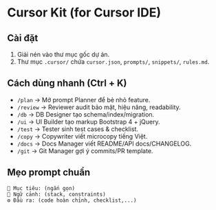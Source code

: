# Cursor Kit (for Cursor IDE)

## Cài đặt
1. Giải nén vào thư mục gốc dự án.
2. Thư mục `.cursor/` chứa `cursor.json`, `prompts/`, `snippets/`, `rules.md`.

## Cách dùng nhanh (Ctrl + K)
- `/plan`  → Mở prompt Planner để bẻ nhỏ feature.
- `/review` → Reviewer audit bảo mật, hiệu năng, readability.
- `/db`    → DB Designer tạo schema/index/migration.
- `/ui`    → UI Builder tạo markup Bootstrap 4 + jQuery.
- `/test`  → Tester sinh test cases & checklist.
- `/copy`  → Copywriter viết microcopy tiếng Việt.
- `/docs`  → Docs Manager viết README/API docs/CHANGELOG.
- `/git`   → Git Manager gợi ý commits/PR template.

## Mẹo prompt chuẩn
```
🎯 Mục tiêu: (ngắn gọn)
🧱 Ngữ cảnh: (stack, constraints)
⚙️ Đầu ra: (code hoàn chỉnh, checklist,...)
```
